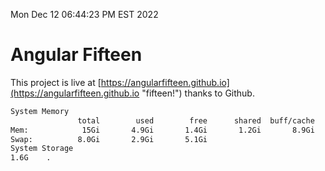 Mon Dec 12 06:44:23 PM EST 2022

# Angular Fifteen


This project is live at [https://angularfifteen.github.io](https://angularfifteen.github.io "fifteen!") thanks to Github.

```bash
System Memory
               total        used        free      shared  buff/cache   available
Mem:            15Gi       4.9Gi       1.4Gi       1.2Gi       8.9Gi       8.8Gi
Swap:          8.0Gi       2.9Gi       5.1Gi
System Storage
1.6G	.
